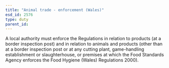 ```yaml
---
title: "Animal trade - enforcement (Wales)"
esd_id: 2576
type: duty
parent_id:  
---
```


A local authority must enforce the Regulations in relation to products (at a
border inspection post) and in relation to animals and products (other than at a border inspection post or at any cutting plant, game-handling establishment or slaughterhouse, or premises at which the Food Standards Agency enforces the Food Hygiene (Wales) Regulations 2000).


